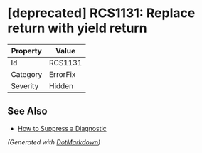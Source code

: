 # \[deprecated\] RCS1131: Replace return with yield return

| Property | Value    |
| -------- | -------- |
| Id       | RCS1131  |
| Category | ErrorFix |
| Severity | Hidden   |

## See Also

* [How to Suppress a Diagnostic](../HowToConfigureAnalyzers.md#how-to-suppress-a-diagnostic)


*\(Generated with [DotMarkdown](http://github.com/JosefPihrt/DotMarkdown)\)*